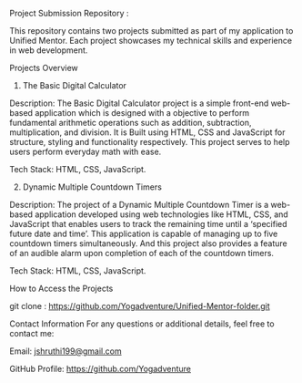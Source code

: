 Project Submission Repository :

This repository contains two projects submitted as part of my application to Unified Mentor. Each project showcases my technical skills and experience in web development.

Projects Overview
1. The Basic Digital Calculator
   
Description:
The Basic Digital Calculator project is a simple front-end web-based application which is designed with a objective to perform fundamental arithmetic operations such as addition, subtraction, multiplication, and division. It is Built using HTML, CSS and JavaScript for structure, styling and functionality respectively. This project serves to help users perform everyday math with ease.

Tech Stack: HTML, CSS, JavaScript.

2. Dynamic Multiple Countdown Timers
   
Description:
The project of a Dynamic Multiple Countdown Timer is a web-based application developed using web technologies like HTML, CSS, and JavaScript that enables users to track the remaining time until a ‘specified future date and time’. This application is capable of managing up to five countdown timers simultaneously. And this project also provides a feature of an audible alarm upon completion of each of the countdown timers.

Tech Stack: HTML, CSS, JavaScript.

How to Access the Projects

git clone :     https://github.com/Yogadventure/Unified-Mentor-folder.git


Contact Information
For any questions or additional details, feel free to contact me:

Email: jshruthi199@gmail.com

GitHub Profile: https://github.com/Yogadventure

